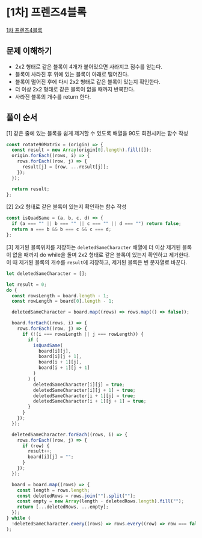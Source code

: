# [1차] 프렌즈4블록

[1차 프렌즈4블록](https://programmers.co.kr/learn/courses/30/lessons/17679)

## 문제 이해하기

- 2x2 형태로 같은 블록이 4개가 붙어있으면 사라지고 점수를 얻는다.
- 블록이 사라진 후 위에 있는 블록이 아래로 떨어진다.
- 블록이 떨어진 후에 다시 2x2 형태로 같은 블록이 있는지 확인한다.
- 더 이상 2x2 형태로 같은 블록이 없을 때까지 반복한다.
- 사라진 블록의 개수를 return 한다.

## 풀이 순서

[1] 같은 줄에 있는 블록을 쉽게 제거할 수 있도록 배열을 90도 회전시키는 함수 작성

```js
const rotate90Matrix = (origin) => {
  const result = new Array(origin[0].length).fill([]);
  origin.forEach((rows, i) => {
    rows.forEach((row, j) => {
      result[j] = [row, ...result[j]];
    });
  });

  return result;
};
```

[2] 2x2 형태로 같은 블록이 있는지 확인하는 함수 작성

```js
const isQuadSame = (a, b, c, d) => {
  if (a === "" || b === "" || c === "" || d === "") return false;
  return a === b && b === c && c === d;
};
```

[3] 제거된 블록위치를 저장하는 `deletedSameCharacter` 배열에 더 이상 제거된 블록이 없을 때까지 do while을 돌며 2x2 형태로 같은 블록이 있는지 확인하고 제거한다.
이 때 제거된 블록의 개수를 `result`에 저장하고, 제거된 블록은 빈 문자열로 바꾼다.

```js
let deletedSameCharacter = [];

let result = 0;
do {
  const rowsLength = board.length - 1;
  const rowLength = board[0].length - 1;

  deletedSameCharacter = board.map((rows) => rows.map(() => false));

  board.forEach((rows, i) => {
    rows.forEach((row, j) => {
      if (!(i === rowsLength || j === rowLength)) {
        if (
          isQuadSame(
            board[i][j],
            board[i][j + 1],
            board[i + 1][j],
            board[i + 1][j + 1]
          )
        ) {
          deletedSameCharacter[i][j] = true;
          deletedSameCharacter[i][j + 1] = true;
          deletedSameCharacter[i + 1][j] = true;
          deletedSameCharacter[i + 1][j + 1] = true;
        }
      }
    });
  });

  deletedSameCharacter.forEach((rows, i) => {
    rows.forEach((row, j) => {
      if (row) {
        result++;
        board[i][j] = "";
      }
    });
  });

  board = board.map((rows) => {
    const length = rows.length;
    const deletedRows = rows.join("").split("");
    const empty = new Array(length - deletedRows.length).fill("");
    return [...deletedRows, ...empty];
  });
} while (
  !deletedSameCharacter.every((rows) => rows.every((row) => row === false))
);
```
